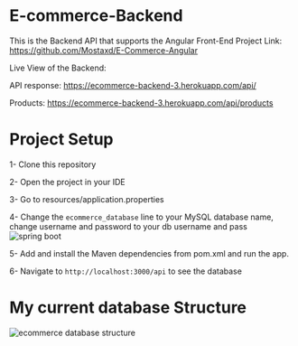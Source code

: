 # E-commerce-Backend

This is the Backend API that supports the Angular Front-End Project Link: https://github.com/Mostaxd/E-Commerce-Angular

Live View of the Backend:

API response: https://ecommerce-backend-3.herokuapp.com/api/

Products: https://ecommerce-backend-3.herokuapp.com/api/products

# Project Setup

1- Clone this repository

2- Open the project in your IDE 

3- Go to resources/application.properties

4- Change the ```ecommerce_database``` line to your MySQL database name, change username and password to your db username and pass
![spring boot](https://user-images.githubusercontent.com/53091141/206374606-e272a755-e956-423e-9508-1f4f67834a50.png)

5- Add and install the Maven dependencies from pom.xml and run the app.

6- Navigate to ```http://localhost:3000/api``` to see the database


# My current database Structure


![ecommerce database structure](https://user-images.githubusercontent.com/53091141/206884018-c41eff15-4aed-40a9-b407-b4014932507b.png)
